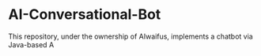 # AI-Conversational-Bot
This repository, under the ownership of AIwaifus, implements a chatbot via Java-based A